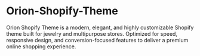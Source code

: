 # Orion-Shopify-Theme
Orion Shopify Theme is a modern, elegant, and highly customizable Shopify theme built for jewelry and multipurpose stores. Optimized for speed, responsive design, and conversion-focused features to deliver a premium online shopping experience.
